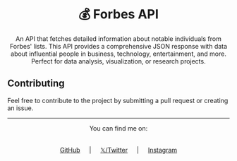 
<div align="center">

# 💰 Forbes API

An API that fetches detailed information about notable individuals from Forbes' lists. This API provides a comprehensive JSON response with data about influential people in business, technology, entertainment, and more. Perfect for data analysis, visualization, or research projects.

</div>

## Contributing

Feel free to contribute to the project by submitting a pull request or creating an issue.

<div align="center">

---

You can find me on:

<div
style="display: flex; align-items: center; justify-content: center; flex-wrap: wrap; gap: 1rem; margin-top: 1rem;"
>

[GitHub](https://github.com/luannzin) ﾠ | ﾠ [𝕏/Twitter](https://twitter.com/__luannzin) ﾠ | ﾠ [Instagram](https://instagram.com/__luannzin)

</div>